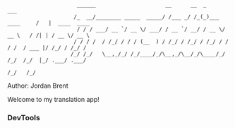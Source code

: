                           ______                      __      __  _                ___              
                         /_  __/________ _____  _____/ /___ _/ /_(_)___  ____     /   |  ____  ____ 
                          / / / ___/ __ `/ __ \/ ___/ / __ `/ __/ / __ \/ __ \   / /| | / __ \/ __ \
                         / / / /  / /_/ / / / (__  ) / /_/ / /_/ / /_/ / / / /  / ___ |/ /_/ / /_/ /
                        /_/ /_/   \__,_/_/ /_/____/_/\__,_/\__/_/\____/_/ /_/  /_/  |_/ .___/ .___/ 
                                                                                     /_/   /_/      
Author: Jordan Brent

Welcome to my translation app!

### DevTools

